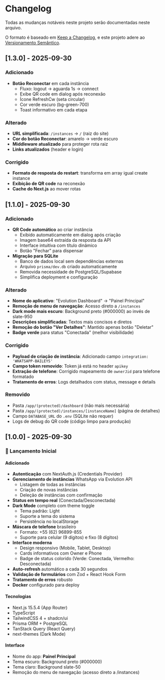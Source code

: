 # Changelog

Todas as mudanças notáveis neste projeto serão documentadas neste arquivo.

O formato é baseado em [Keep a Changelog](https://keepachangelog.com/pt-BR/1.0.0/),
e este projeto adere ao [Versionamento Semântico](https://semver.org/lang/pt-BR/).

## [1.3.0] - 2025-09-30

### Adicionado
- **Botão Reconectar** em cada instância
  - Fluxo: logout → aguarda 1s → connect
  - Exibe QR code em dialog após reconexão
  - Ícone RefreshCw (seta circular)
  - Cor verde escuro (bg-green-700)
  - Toast informativo em cada etapa

### Alterado
- **URL simplificada**: `/instances` → `/` (raiz do site)
- **Cor do botão Reconectar**: amarelo → verde escuro
- **Middleware atualizado** para proteger rota raiz
- **Links atualizados** (header e login)

### Corrigido
- **Formato de resposta do restart**: transforma em array igual create instance
- **Exibição de QR code** na reconexão
- **Cache do Next.js** ao mover rotas

## [1.1.0] - 2025-09-30

### Adicionado
- **QR Code automático** ao criar instância
  - Exibido automaticamente em dialog após criação
  - Imagem base64 extraída da resposta da API
  - Interface intuitiva com título dinâmico
  - Botão "Fechar" para dispensar
- **Migração para SQLite**
  - Banco de dados local sem dependências externas
  - Arquivo `prisma/dev.db` criado automaticamente
  - Removida necessidade de PostgreSQL/Supabase
  - Simplifica deployment e configuração

### Alterado
- **Nome do aplicativo**: "Evolution Dashboard" → "Painel Principal"
- **Remoção de menu de navegação**: Acesso direto a `/instances`
- **Dark mode mais escuro**: Background preto (#000000) ao invés de slate-950
- **Descrições simplificadas**: Textos mais concisos e diretos
- **Remoção do botão "Ver Detalhes"**: Mantido apenas botão "Deletar"
- **Badge verde** para status "Conectada" (melhor visibilidade)

### Corrigido
- **Payload de criação de instância**: Adicionado campo `integration: 'WHATSAPP-BAILEYS'`
- **Campo token removido**: Token já está no header `apikey`
- **Extração de telefone**: Corrigido mapeamento de `ownerJid` para telefone formatado
- **Tratamento de erros**: Logs detalhados com status, message e details

### Removido
- Pasta `/app/(protected)/dashboard` (não mais necessária)
- Pasta `/app/(protected)/instances/[instanceName]` (página de detalhes)
- Campo `DATABASE_URL` do `.env` (SQLite não requer)
- Logs de debug do QR code (código limpo para produção)

## [1.0.0] - 2025-09-30

### 🎉 Lançamento Inicial

#### Adicionado
- **Autenticação** com NextAuth.js (Credentials Provider)
- **Gerenciamento de instâncias** WhatsApp via Evolution API
  - Listagem de todas as instâncias
  - Criação de novas instâncias
  - Deleção de instâncias com confirmação
- **Status em tempo real** (Conectada/Desconectada)
- **Dark Mode** completo com theme toggle
  - Tema padrão: Light
  - Suporte a tema do sistema
  - Persistência no localStorage
- **Máscara de telefone** brasileiro
  - Formato: +55 (62) 96899-855
  - Suporte para celular (9 dígitos) e fixo (8 dígitos)
- **Interface moderna**
  - Design responsivo (Mobile, Tablet, Desktop)
  - Cards informativos com Owner e Phone
  - Badge de status colorido (Verde: Conectada, Vermelho: Desconectada)
- **Auto-refresh** automático a cada 30 segundos
- **Validação de formulários** com Zod + React Hook Form
- **Tratamento de erros** robusto
- **Docker** configurado para deploy

#### Tecnologias
- Next.js 15.5.4 (App Router)
- TypeScript
- TailwindCSS 4 + shadcn/ui
- Prisma ORM + PostgreSQL
- TanStack Query (React Query)
- next-themes (Dark Mode)

#### Interface
- Nome do app: **Painel Principal**
- Tema escuro: Background preto (#000000)
- Tema claro: Background slate-50
- Remoção do menu de navegação (acesso direto a /instances)
